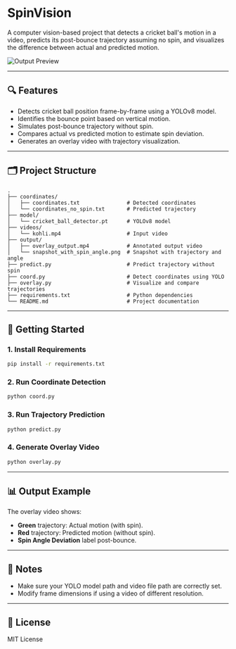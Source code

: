# SpinVision


A computer vision-based project that detects a cricket ball's motion in a video, predicts its post-bounce trajectory assuming no spin, and visualizes the difference between actual and predicted motion.

![Output Preview](output/kohli.png)

---

## 🔍 Features

- Detects cricket ball position frame-by-frame using a YOLOv8 model.
- Identifies the bounce point based on vertical motion.
- Simulates post-bounce trajectory without spin.
- Compares actual vs predicted motion to estimate spin deviation.
- Generates an overlay video with trajectory visualization.

---

## 🗂️ Project Structure

```
.
├── coordinates/
│   ├── coordinates.txt               # Detected coordinates
│   └── coordinates_no_spin.txt       # Predicted trajectory
├── model/
│   └── cricket_ball_detector.pt      # YOLOv8 model
├── videos/
│   └── kohli.mp4                     # Input video
├── output/
│   ├── overlay_output.mp4            # Annotated output video
│   └── snapshot_with_spin_angle.png  # Snapshot with trajectory and angle
├── predict.py                        # Predict trajectory without spin
├── coord.py                          # Detect coordinates using YOLO
├── overlay.py                        # Visualize and compare trajectories
├── requirements.txt                  # Python dependencies
└── README.md                         # Project documentation
```

---

## 🚀 Getting Started

### 1. Install Requirements
```bash
pip install -r requirements.txt
```

### 2. Run Coordinate Detection
```bash
python coord.py
```

### 3. Run Trajectory Prediction
```bash
python predict.py
```

### 4. Generate Overlay Video
```bash
python overlay.py
```

---

## 📊 Output Example

The overlay video shows:
- **Green** trajectory: Actual motion (with spin).
- **Red** trajectory: Predicted motion (without spin).
- **Spin Angle Deviation** label post-bounce.

---

## 📌 Notes

- Make sure your YOLO model path and video file path are correctly set.
- Modify frame dimensions if using a video of different resolution.

---

## 📄 License

MIT License
